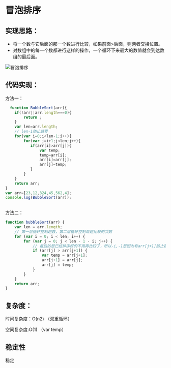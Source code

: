 # 冒泡排序


## 实现思路：

- 将一个数与它后面的那一个数进行比较，如果前面>后面，则两者交换位置。
- 对数组中的每一个数都进行这样的操作，一个循环下来最大的数值就会到达数组的最后面。

![冒泡排序](https://images2018.cnblogs.com/blog/1391679/201806/1391679-20180618163321525-1936669878.gif)

## 代码实现：

方法一：

```js
  function BubbleSort(arr){
	if(!arr||arr.length===0){
		return ;
	}
	var len=arr.length;
	// len-1防止越界
	for(var i=0;i<len-1;i++){
		for(var j=i+1;j<len;j++){
           if(arr[i]>arr[j]){
			   var temp;
			   temp=arr[i];
			   arr[i]=arr[j];
			   arr[j]=temp;
		   }
		}
	}
	return arr;
}
var arr=[23,12,324,45,562,4];
console.log(BubbleSort(arr));
 
```

方法二：

```js
function bubbleSort(arr) {
    var len = arr.length;
    // 第一层循环控制趟数，第二层循环控制每趟比较的次数
    for (var i = 0; i < len; i++) {
        for (var j = 0; j < len - 1 - i; j++) {
            // 最后的是已经排序好的不用再比较了，所以-i,-1是因为有arr[j+1]防止数组下标越界
            if (arr[j] > arr[j+1]) {        
                var temp = arr[j+1];       
                arr[j+1] = arr[j];
                arr[j] = temp;
            }
        }
    }
    return arr;
}

```

## 复杂度：

时间复杂度：O(n2)    （双重循环）

空间复杂度:O(1)       （var temp）

## 稳定性

稳定